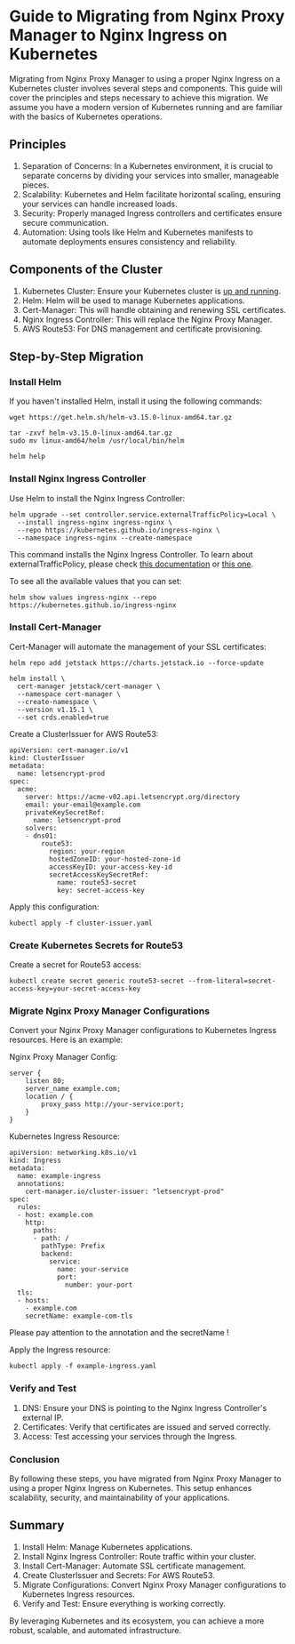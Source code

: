 # Guide to Migrating from Nginx Proxy Manager to Nginx Ingress on Kubernetes

Migrating from Nginx Proxy Manager to using a proper Nginx Ingress on a Kubernetes cluster involves several steps and components. This guide will cover the principles and steps necessary to achieve this migration. We assume you have a modern version of Kubernetes running and are familiar with the basics of Kubernetes operations.

## Principles

1. Separation of Concerns: In a Kubernetes environment, it is crucial to separate concerns by dividing your services into smaller, manageable pieces.
2. Scalability: Kubernetes and Helm facilitate horizontal scaling, ensuring your services can handle increased loads.
3. Security: Properly managed Ingress controllers and certificates ensure secure communication.
4. Automation: Using tools like Helm and Kubernetes manifests to automate deployments ensures consistency and reliability.

## Components of the Cluster

1. Kubernetes Cluster: Ensure your Kubernetes cluster is [up and running](../INSTALL.md).
2. Helm: Helm will be used to manage Kubernetes applications.
3. Cert-Manager: This will handle obtaining and renewing SSL certificates.
4. Nginx Ingress Controller: This will replace the Nginx Proxy Manager.
5. AWS Route53: For DNS management and certificate provisioning.

## Step-by-Step Migration

### Install Helm

If you haven't installed Helm, install it using the following commands:

```
wget https://get.helm.sh/helm-v3.15.0-linux-amd64.tar.gz
```

```
tar -zxvf helm-v3.15.0-linux-amd64.tar.gz
sudo mv linux-amd64/helm /usr/local/bin/helm
```

```
helm help
```

### Install Nginx Ingress Controller

Use Helm to install the Nginx Ingress Controller:

```
helm upgrade --set controller.service.externalTrafficPolicy=Local \
  --install ingress-nginx ingress-nginx \
  --repo https://kubernetes.github.io/ingress-nginx \
  --namespace ingress-nginx --create-namespace
```

This command installs the Nginx Ingress Controller. To learn about externalTrafficPolicy, please check [this documentation](https://metallb.universe.tf/usage/#traffic-policies) or [this one](https://kubernetes.github.io/ingress-nginx/user-guide/retaining-client-ipaddress/).

To see all the available values that you can set:

```
helm show values ingress-nginx --repo https://kubernetes.github.io/ingress-nginx
```

### Install Cert-Manager

Cert-Manager will automate the management of your SSL certificates:

```
helm repo add jetstack https://charts.jetstack.io --force-update

helm install \
  cert-manager jetstack/cert-manager \
  --namespace cert-manager \
  --create-namespace \
  --version v1.15.1 \
  --set crds.enabled=true
```

Create a ClusterIssuer for AWS Route53:

```
apiVersion: cert-manager.io/v1
kind: ClusterIssuer
metadata:
  name: letsencrypt-prod
spec:
  acme:
    server: https://acme-v02.api.letsencrypt.org/directory
    email: your-email@example.com
    privateKeySecretRef:
      name: letsencrypt-prod
    solvers:
    - dns01:
        route53:
          region: your-region
          hostedZoneID: your-hosted-zone-id
          accessKeyID: your-access-key-id
          secretAccessKeySecretRef:
            name: route53-secret
            key: secret-access-key
```

Apply this configuration:

```
kubectl apply -f cluster-issuer.yaml
```

### Create Kubernetes Secrets for Route53

Create a secret for Route53 access:

```
kubectl create secret generic route53-secret --from-literal=secret-access-key=your-secret-access-key
```

### Migrate Nginx Proxy Manager Configurations

Convert your Nginx Proxy Manager configurations to Kubernetes Ingress resources. Here is an example:

Nginx Proxy Manager Config:

```
server {
    listen 80;
    server_name example.com;
    location / {
        proxy_pass http://your-service:port;
    }
}
```

Kubernetes Ingress Resource:

```
apiVersion: networking.k8s.io/v1
kind: Ingress
metadata:
  name: example-ingress
  annotations:
    cert-manager.io/cluster-issuer: "letsencrypt-prod"
spec:
  rules:
  - host: example.com
    http:
      paths:
      - path: /
        pathType: Prefix
        backend:
          service:
            name: your-service
            port:
              number: your-port
  tls:
  - hosts:
    - example.com
    secretName: example-com-tls
```

Please pay attention to the annotation and the secretName !

Apply the Ingress resource:

```
kubectl apply -f example-ingress.yaml
```

### Verify and Test

1. DNS: Ensure your DNS is pointing to the Nginx Ingress Controller's external IP.
2. Certificates: Verify that certificates are issued and served correctly.
3. Access: Test accessing your services through the Ingress.

### Conclusion

By following these steps, you have migrated from Nginx Proxy Manager to using a proper Nginx Ingress on Kubernetes. This setup enhances scalability, security, and maintainability of your applications.

## Summary

1. Install Helm: Manage Kubernetes applications.
2. Install Nginx Ingress Controller: Route traffic within your cluster.
3. Install Cert-Manager: Automate SSL certificate management.
4. Create ClusterIssuer and Secrets: For AWS Route53.
5. Migrate Configurations: Convert Nginx Proxy Manager configurations to Kubernetes Ingress resources.
6. Verify and Test: Ensure everything is working correctly.

By leveraging Kubernetes and its ecosystem, you can achieve a more robust, scalable, and automated infrastructure.